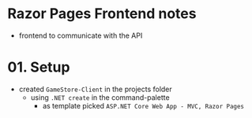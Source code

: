 # Razor Pages Frontend notes
- frontend to communicate with the API

# 01. Setup
- created `GameStore-Client` in the projects folder
  - using `.NET create` in the command-palette
    - as template picked `ASP.NET Core Web App - MVC, Razor Pages`
  